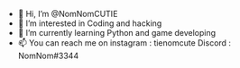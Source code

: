 - 👋 Hi, I’m @NomNomCUTIE
- 👀 I’m interested in Coding and hacking
- 🌱 I’m currently learning Python and game developing
- 📫 You can reach me on instagram : tienomcute
                          Discord  :  NomNom#3344
